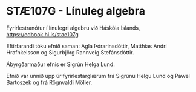 # STÆ107G - Línuleg algebra

Fyrirlestranótur í línulegri algebru við Háskóla Íslands, https://edbook.hi.is/stae107g

Eftirfarandi tóku efnið saman: Agla Þórarinsdóttir, Matthías Andri Hrafnkelsson og Sigurbjörg Rannveig Stefánsdóttir.

Ábyrgðarmaður efnis er Sigrún Helga Lund.

Efnið var unnið upp úr fyrirlestarglærum frá Sigrúnu Helgu Lund og Pawel Bartoszek og frá Rögnvaldi Möller.
